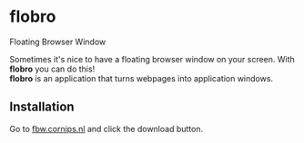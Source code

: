# flobro
Floating Browser Window

Sometimes it's nice to have a floating browser window on your screen. With **flobro** you can do this!  
**flobro** is an application that turns webpages into application windows.

## Installation
Go to [fbw.cornips.nl](http://fbw.cornips.nl/) and click the download button.
